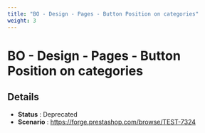 ```yaml
---
title: "BO - Design - Pages - Button Position on categories"
weight: 3
---
```


# BO - Design - Pages - Button Position on categories
## Details
* **Status** : Deprecated
* **Scenario** : https://forge.prestashop.com/browse/TEST-7324

